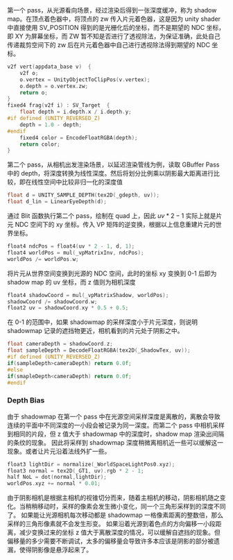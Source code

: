 第一个 pass，从光源看向场景，经过渲染后得到一张深度缓冲，称为 shadow map。在顶点着色器中，将顶点的 zw 传入片元着色器，这是因为 unity shader 中直接使用 SV_POSITION 得到的是光栅化后的坐标，而不是期望的 NDC 坐标，即 XY 为屏幕坐标，而 ZW 暂不知是否进行了透视除法，为保证准确，此处自己传递裁剪空间下的 zw 后在片元着色器中自己进行透视除法得到期望的 NDC 坐标。
```c
v2f vert(appdata_base v)  {  
    v2f o;  
    o.vertex = UnityObjectToClipPos(v.vertex);  
    o.depth = o.vertex.zw;  
    return o;  
}
fixed4 frag(v2f i) : SV_Target  {  
    float depth = i.depth.x / i.depth.y;  
#if defined (UNITY_REVERSED_Z)  
    depth = 1.0 - depth;
#endif  
    fixed4 color = EncodeFloatRGBA(depth);  
    return color;  
}
```
第二个 pass，从相机出发渲染场景，以延迟渲染管线为例，读取 GBuffer Pass 中的 depth，将深度转换为线性深度。然后将划分比例乘以阴影最大距离进行比较，即在线性空间中比较非归一化的深度值
```c
float d = UNITY_SAMPLE_DEPTH(tex2D(_gdepth, uv));  
float d_lin = LinearEyeDepth(d);
```
通过 Blit 函数执行第二个 pass，绘制在 quad 上，因此 $uv*2-1$ 实际上就是片元 NDC 空间下的 xy 坐标。传入 VP 矩阵的逆变换，根据以上信息重建片元的世界坐标。
```c
float4 ndcPos = float4(uv * 2 - 1, d, 1);  
float4 worldPos = mul(_vpMatrixInv, ndcPos);  
worldPos /= worldPos.w;
```
将片元从世界空间变换到光源的 NDC 空间，此时的坐标 xy 变换到 0-1 后即为 shadow map 的 uv 坐标，而 z 值则为相机深度
```c
float4 shadowCoord = mul(_vpMatrixShadow, worldPos);  
shadowCoord /= shadowCoord.w;  
float2 uv = shadowCoord.xy * 0.5 + 0.5;
```
在 0-1 的范围中，如果 shadowmap 的采样深度小于片元深度，则说明 shadowmap 记录的遮挡物更近，相机看到的片元处于阴影之中。
```c
float cameraDepth = shadowCoord.z;  
float sampleDepth = DecodeFloatRGBA(tex2D(_ShadowTex, uv));  
#if defined (UNITY_REVERSED_Z)  
if(sampleDepth>cameraDepth) return 0.0f;  
#else  
if(smapleDepth<cameraDepth) return 0.0f;  
#endif
```

### Depth Bias
由于 shadowmap 在第一个 pass 中在光源空间采样深度是离散的，离散会导致连续的平面中不同深度的一小段会被记录为同一深度。而第二个 pass 中相机采样到相同的片段，但 z 值大于 shadowmap 中的深度时，shadow map 渲染出间隔的条纹的现象。
因此将采样到 shadowmap 深度稍微离相机近一些可以缓解这一现象。或者让片元沿着法线外扩一些。
```c
float3 lightDir = normalize(_WorldSpaceLightPos0.xyz);  
float3 normal = tex2D(_GT1, uv).rgb * 2 - 1;  
half NoL = dot(normal,lightDir);  
worldPos.xyz += normal * 0.01;
```
由于阴影相机是根据主相机的视锥切分而来，随着主相机的移动，阴影相机随之变化。当稍稍移动时，采样的像素会发生微小变化，同一个三角形采样到的深度不同了。
如果能让光源相机每次移动都是 shadowmap 一格像素距离的整数倍，那么采样的三角形像素就不会发生形变。
如果沿着光源到着色点的方向偏移一小段距离，减少变换过来的坐标 z 值大于离散深度的情况，可以缓解自遮挡的现象。但偏移量的多少需要不断调试，太多的偏移量会导致许多本应该是阴影的部分被遗漏，使得阴影像是悬浮起来了。